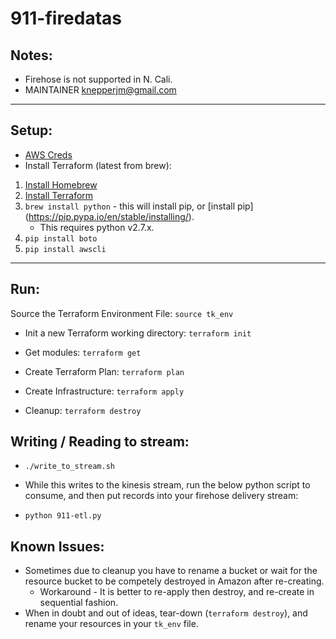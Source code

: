 # 911-firedatas

## Notes:
* Firehose is not supported in N. Cali.
* MAINTAINER knepperjm@gmail.com

---

## Setup:
* [AWS Creds](http://docs.aws.amazon.com/cli/latest/userguide/cli-chap-getting-started.html)
* Install Terraform (latest from brew):
1. [Install Homebrew](https://brew.sh/)
2. [Install Terraform](http://brewformulas.org/Terraform)
3. `brew install python` - this will install pip, or [install pip] (https://pip.pypa.io/en/stable/installing/). 
   * This requires python v2.7.x.
4. `pip install boto`
5. `pip install awscli`

---

## Run:

 Source the Terraform Environment File:
  `source tk_env`

* Init a new Terraform working directory:
  `terraform init`

* Get modules:
  `terraform get`

* Create Terraform Plan:
  `terraform plan`

* Create Infrastructure:
  `terraform apply`

* Cleanup:
  `terraform destroy`



## Writing / Reading to stream:

* `./write_to_stream.sh`

* While this writes to the kinesis stream, run the below python script to consume, and then put records into your firehose delivery stream:

* `python 911-etl.py`


## Known Issues:
  * Sometimes due to cleanup you have to rename a bucket or wait for the resource bucket to be competely destroyed in Amazon after re-creating.
    * Workaround - It is better to re-apply then destroy, and re-create in sequential fashion.
  * When in doubt and out of ideas, tear-down (`terraform destroy`), and rename your resources in your `tk_env` file.
